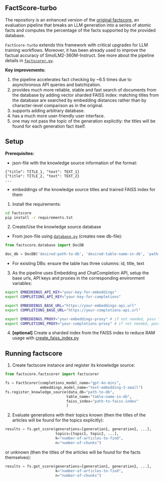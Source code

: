 ## FactScore-turbo
The repository is an enhanced version of the [original factscore](https://github.com/shmsw25/FActScore), an evaluation pipeline that breaks an LLM generation into a series of atomic facts and computes the percentage of the facts supported by the provided database. 

``FactScore-turbo`` extends this framework with critical upgrades for LLM training workflows. Moreover, it has been already used to improve the factual accuracy of SmolLM2-360M-Instruct. 
See more about the pipeline details in [``factscorer.py``](https://github.com/ntyazh/factscore/blob/main/factscore/factscorer.py).

**Key improvements:**
1. the pipeline accelerates fact checking by ~6.5 times due to asynchronous API queries and batchization.
2. provides much more reliable, stable and fast search of documents from the database by adding vector sharded FAISS index: matching titles from the database are searched by embedding distances rather than by character-level comparison as in the original.
3. supports adding arbitrary database.
4. has a much more user-friendly user interface.
5. one may not pass the topic of the generation explicitly: the titles will be found for each generation fact itself.

## Setup
**Prerequisites:**
* json-file with the knowledge source information of the format:
```
{"title": TITLE_1, "text": TEXT_1}
{"title": TITLE_2, "text": TEXT_2}
...
```
* embeddings of the knowledge source titles and trained FAISS index for them

1. Install the requirements:
```bash
cd factscore
pip install -r requirements.txt
```
2. Create/Use the knowledge source database

* From json-file using [``database.py``](https://github.com/ntyazh/factscore/blob/main/factscore/database.py) (creates new db-file):

```python
from factscore.database import DocDB

doc_db = DocDB('desired-path-to-db', 'desired-table-name-in-db', 'path-to-json', size_of_chunks)
```

* For existing DBs: ensure the table has three columns: id, title, text

3. As the pipeline uses Embedding and ChatCompletion API, setup the base urls, API keys and proxies in the corresponding environment variables:
```bash
export EMBEDDINGS_API_KEY="your-key-for-embeddings"
export COMPLETIONS_API_KEY="your-key-for-completions"

export EMBEDDINGS_BASE_URL="https://your-embeddings-api.url"
export COMPLETIONS_BASE_URL="https://your-completions-api.url"

export EMBEDDINGS_PROXY="your-embeddings-proxy" # if not needed, pass "None"
export COMPLETIONS_PROXY="your-completions-proxy" # if not needed, pass "None"
```


4. **[optional]** Create a sharded index from the FAISS index to reduce RAM usage with [create_faiss_index.py](https://github.com/ntyazh/factscore/blob/main/factscore/create_faiss_index.py)

## Running factscore


1. Create factscore instance and register its knowledge source:

```python
from factscore.factscorer import factscorer

fs = FactScorer(completions_model_name="gpt-4o-mini",
                embeddings_model_name="text-embedding-3-small")
fs.register_knowledge_source(data_db="path-to-db",
                            table_name="table-name-in-db",
                            faiss_index="path-to-faiss-index"
                            )

```

2. Evaluate generations with their topics known (then the titles of the articles will be found for the topics explicitly):

```python
results = fs.get_score(generations=[generation1, generation2, ...], 
                       topics=[topic1, topic2, ...], 
                       k="number-of-articles-to-find", 
                       n="number-of-chunks")
```

or unknown (then the titles of the articles will be found for the facts themselves):

```python
results = fs.get_score(generations=[generation1, generation2, ...], 
                       k="number-of-articles-to-find", 
                       n="number-of-chunks")
```


